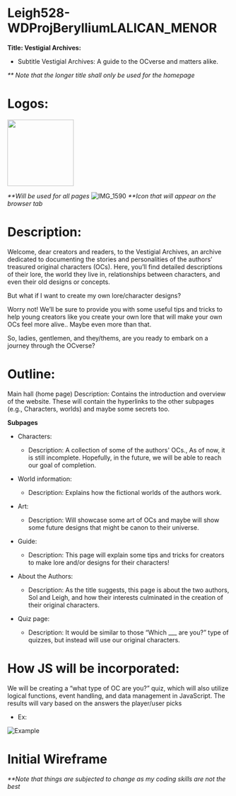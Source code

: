 # Leigh528-WDProjBerylliumLALICAN_MENOR
 **Title: Vestigial Archives:**
 * Subtitle Vestigial Archives: A guide to the OCverse and matters alike.

_** Note that the longer title shall only be used for the homepage_

# Logos:


<img src="https://github.com/user-attachments/assets/7c0df884-ef1b-4145-b431-ca67c1f2a06e" width="150" height="150" />

_**Will be used for all pages_
![IMG_1590](https://github.com/user-attachments/assets/3b00e723-f4bf-49f9-813c-dba3d70fd311) 
_**Icon that will appear on the browser tab_


# Description:

Welcome, dear creators and readers, to the Vestigial Archives, an archive dedicated to documenting the stories and personalities of the authors’ treasured original characters (OCs). Here, you’ll find detailed descriptions of their lore, the world they live in, relationships between characters, and even their old designs or concepts.

But what if I want to create my own lore/character designs?

Worry not! We’ll be sure to provide you with some useful tips and tricks to help young creators like you create your own lore that will make your own OCs feel more alive.. Maybe even more than that.

So, ladies, gentlemen, and they/thems, are you ready to embark on a journey through the OCverse?

# Outline:
Main hall (home page)
Description: Contains the introduction and overview of the website. These will contain the hyperlinks to the other subpages (e.g., Characters, worlds) and maybe some secrets too. 

**Subpages**
* Characters: 
  * Description: A collection of some of the authors' OCs., As of now, it is still incomplete. Hopefully, in the future, we will be able to reach our goal of completion. 

* World information:
  * Description: Explains how the fictional worlds of the authors work.
    
* Art:
  * Description: Will showcase some art of OCs and maybe will show some future designs that might be canon to their universe.

* Guide: 
  * Description: This page will explain some tips and tricks for creators to make lore and/or designs for their characters!

* About the Authors:
  * Description: As the title suggests, this page is about the two authors, Sol and Leigh, and how their interests culminated in the creation of their original characters. 

* Quiz page:
  * Description: It would be similar to those “Which ___ are you?” type of quizzes, but instead will use our original characters. 



# How JS will be incorporated:

 We will be creating a “what type of OC are you?” quiz, which will also utilize logical functions, event handling, and data management in JavaScript. The results will vary based on the answers the player/user picks

 * Ex: 

![Example](https://github.com/user-attachments/assets/3bfe80c9-13c3-44dd-b3c6-78ab2a9638d8)


# Initial Wireframe
_**Note that things are subjected to change as my coding skills are not the best_
